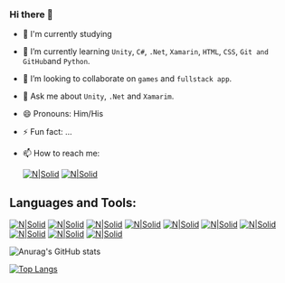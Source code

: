 ### Hi there 👋

- 🔭 I'm currently studying
- 🌱 I’m currently learning ```Unity```, ```C#```, ```.Net```, ```Xamarin```, ```HTML```, ```CSS```, ```Git and GitHub```and ```Python```.
- 👯 I’m looking to collaborate on ```games``` and ```fullstack app```.
- 💬 Ask me about ```Unity```, ```.Net``` and ```Xamarim```.
- 😄 Pronouns: Him/His
- ⚡ Fun fact: ...
- 📫 How to reach me: 

     [![N|Solid](https://img.icons8.com/color-glass/48/000000/instagram-new.png)](https://www.instagram.com/esdras_albino/) [![N|Solid](https://img.icons8.com/fluent/48/000000/linkedin.png)](https://www.linkedin.com/in/esdras-henrique-9ab647215/)

## Languages and Tools: 

[![N|Solid](https://img.icons8.com/color/48/000000/c-sharp-logo.png)](https://www.instagram.com/esdras_albino/)
[![N|Solid](https://img.icons8.com/fluent/48/000000/unity.png)](https://www.instagram.com/esdras_albino/)
[![N|Solid](https://img.icons8.com/color/48/000000/xamarin.png)](https://www.instagram.com/esdras_albino/)
[![N|Solid](https://img.icons8.com/color/48/000000/visual-studio-2019.png)](https://www.instagram.com/esdras_albino/)
[![N|Solid](https://img.icons8.com/color/48/000000/visual-studio-code-2019.png)](https://www.instagram.com/esdras_albino/)
[![N|Solid](https://img.icons8.com/color/48/000000/html-5--v1.png)](https://www.instagram.com/esdras_albino/)
[![N|Solid](https://img.icons8.com/color/48/000000/css3.png)](https://www.instagram.com/esdras_albino/)
[![N|Solid](https://img.icons8.com/color/48/000000/git.png)](https://www.instagram.com/esdras_albino/)
[![N|Solid](https://img.icons8.com/color/48/000000/github.png)](https://www.instagram.com/esdras_albino/)
[![N|Solid](https://img.icons8.com/fluent/48/000000/adobe-photoshop.png)](https://www.instagram.com/esdras_albino/)


![Anurag's GitHub stats](https://github-readme-stats.vercel.app/api?username=EsdrasAlbino&show_icons=true&theme=radical)

[![Top Langs](https://github-readme-stats.vercel.app/api/top-langs/?username=EsdrasAlbino&layout=compact)](https://github.com/EsdrasAlbino/github-readme-stats)


